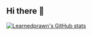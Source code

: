 ## Hi there 👋

[![Learnedprawn's GitHub stats](https://github-readme-stats.vercel.app/api?username=Learnedprawn)](https://github.com/anuraghazra/github-readme-stats)

<!--
**Learnedprawn/Learnedprawn** is a ✨ _special_ ✨ repository because its `README.md` (this file) appears on your GitHub profile.

Here are some ideas to get you started:

- 🔭 I’m currently working on ...
- 🌱 I’m currently learning ...
- 👯 I’m looking to collaborate on ...
- 🤔 I’m looking for help with ...
- 💬 Ask me about ...
- 📫 How to reach me: ...
- 😄 Pronouns: ...
- ⚡ Fun fact: ...
-->
